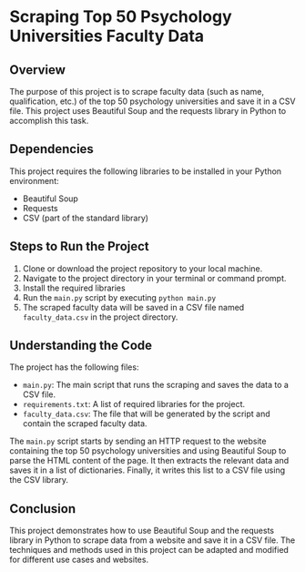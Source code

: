 # Scraping Top 50 Psychology Universities Faculty Data

## Overview
The purpose of this project is to scrape faculty data (such as name, qualification, etc.) of the top 50 psychology universities and save it in a CSV file. This project uses Beautiful Soup and the requests library in Python to accomplish this task.

## Dependencies
This project requires the following libraries to be installed in your Python environment:
- Beautiful Soup
- Requests
- CSV (part of the standard library)

## Steps to Run the Project
1. Clone or download the project repository to your local machine.
2. Navigate to the project directory in your terminal or command prompt.
3. Install the required libraries
4. Run the `main.py` script by executing `python main.py`
5. The scraped faculty data will be saved in a CSV file named `faculty_data.csv` in the project directory.

## Understanding the Code
The project has the following files:
- `main.py`: The main script that runs the scraping and saves the data to a CSV file.
- `requirements.txt`: A list of required libraries for the project.
- `faculty_data.csv`: The file that will be generated by the script and contain the scraped faculty data.

The `main.py` script starts by sending an HTTP request to the website containing the top 50 psychology universities and using Beautiful Soup to parse the HTML content of the page. It then extracts the relevant data and saves it in a list of dictionaries. Finally, it writes this list to a CSV file using the CSV library.

## Conclusion
This project demonstrates how to use Beautiful Soup and the requests library in Python to scrape data from a website and save it in a CSV file. The techniques and methods used in this project can be adapted and modified for different use cases and websites.
